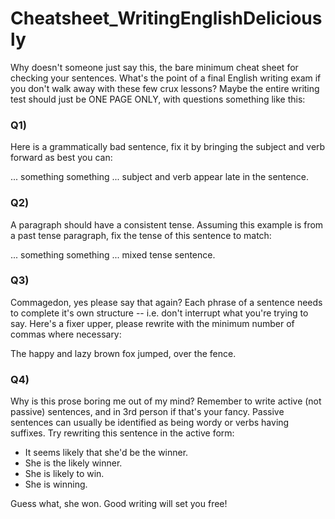 # Cheatsheet_WritingEnglishDeliciously
Why doesn't someone just say this, the bare minimum cheat sheet for checking your sentences.  What's the point of a final English writing exam if you don't walk away with these few crux lessons?  Maybe the entire writing test should just be ONE PAGE ONLY, with questions something like this:


### Q1) 

Here is a grammatically bad sentence, fix it by bringing the subject and verb forward as best you can:

... something something ... subject and verb appear late in the sentence.


### Q2) 

A paragraph should have a consistent tense.  Assuming this example is from a past tense paragraph, fix the tense of this sentence to match:

... something something ... mixed tense sentence.


### Q3) 

Commagedon, yes please say that again?  Each phrase of a sentence needs to complete it's own structure -- i.e. don't interrupt what you're trying to say.  Here's a fixer upper, please rewrite with the minimum number of commas where necessary:

The happy and lazy brown fox jumped, over the fence.


### Q4)

Why is this prose boring me out of my mind?  Remember to write active (not passive) sentences, and in 3rd person if that's your fancy.  Passive sentences can usually be identified as being wordy or verbs having suffixes.  Try rewriting this sentence in the active form:

- It seems likely that she'd be the winner.
- She is the likely winner.
- She is likely to win.
- She is winning.

Guess what, she won.  Good writing will set you free!

